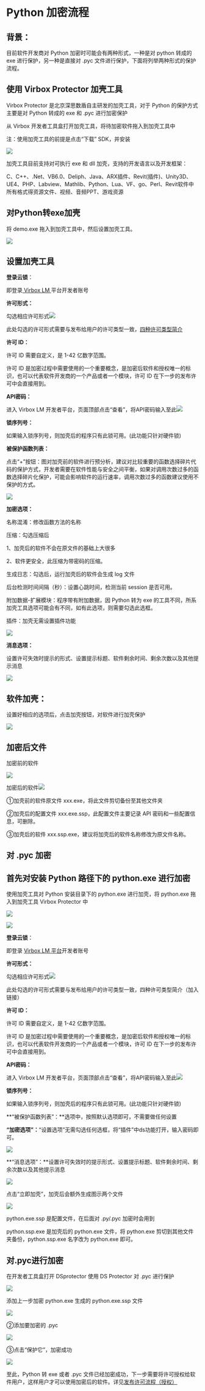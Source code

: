 # Python 加密流程

## 背景：

目前软件开发商对 Python 加密时可能会有两种形式，一种是对 python 转成的 exe 进行保护，另一种是直接对 .pyc 文件进行保护，下面将列举两种形式的保护流程。

## 使用 Virbox Protector 加壳工具

Virbox Protector 是北京深思数盾自主研发的加壳工具，对于 Python 的保护方式主要是对 Python 转成的 exe 和 .pyc 进行加密保护

从 Virbox 开发者工具盒打开加壳工具，将待加密软件拖入到加壳工具中

注：使用加壳工具的前提是点击“下载” SDK，并安装

![](https://github.com/virboxzhou/virbox/tree/d12a4b0aefdf309f6422c723bf65ac059fb84ea4/assets/import100.png)

加壳工具目前支持对可执行 exe 和 dll 加壳，支持的开发语言以及开发框架：

C、C++、.Net、VB6.0、Deliph、Java、ARX插件、Revit\(插件\)、Unity3D、UE4、PHP、Labview、Mathlib、Python、Lua、VF、go、Perl、Revit软件中所有格式得资源文件、视频、音频PPT、游戏资源

## **对Python转exe加壳**

将 demo.exe 拖入到加壳工具中，然后设置加壳工具。

![](https://github.com/virboxzhou/virbox/tree/d12a4b0aefdf309f6422c723bf65ac059fb84ea4/assets/import102.png)

## 设置加壳工具

**登录云锁**：

即登录[ Virbox LM ](https://developer.lm.virbox.com/login.jsp)平台开发者账号

**许可形式：**

勾选相应许可形式![](https://github.com/virboxzhou/virbox/tree/d12a4b0aefdf309f6422c723bf65ac059fb84ea4/assets/import104.png)

此处勾选的许可形式需要与发布给用户的许可类型一致，[四种许可类型简介](https://github.com/virboxzhou/virbox/tree/d12a4b0aefdf309f6422c723bf65ac059fb84ea4/Virbox/si-zhong-xu-ke-jian-jie.md)

**许可 ID：**

许可 ID 需要自定义，是 1-42 亿数字范围。

许可 ID 是加密过程中需要使用的一个重要概念，是加密后软件和授权唯一的标识，也可以代表软件开发商的一个产品或者一个模块，许可 ID 在下一步的发布许可中会直接用到。

**API密码：**

进入 Virbox LM 开发者平台，页面顶部点击“查看”，将API密码输入至此![](https://github.com/virboxzhou/virbox/tree/d12a4b0aefdf309f6422c723bf65ac059fb84ea4/assets/import107.png)

**锁序列号：**

如果输入锁序列号，则加壳后的程序只有此锁可用。\(此功能只针对硬件锁\)

**被保护函数列表：**

点击“+”按钮：图对加壳前的软件进行预分析，建议对比较重要的函数选择碎片代码的保护方式，开发者需要在软件性能与安全之间平衡，如果对调用次数过多的函数选择碎片化保护，可能会影响软件的运行速率，调用次数过多的函数建议使用不保护的方式。

![](https://github.com/virboxzhou/virbox/tree/d12a4b0aefdf309f6422c723bf65ac059fb84ea4/assets/import108.png)

**加密选项：**

名称混淆：修改函数方法的名称

压缩：勾选压缩后

1、加壳后的软件不会在原文件的基础上大很多

2、软件更安全，此压缩为带密码的压缩。

生成日志：勾选后，运行加壳后的软件会生成 log 文件

后台检测时间间隔（秒）：设置心跳时间，检测当前 session 是否可用。

附加数据-扩展模块：程序带有附加数据，因 Python 转为 exe 的工具不同，所系加壳工具选项可能会有不同，如有此选项，则需要勾选此选框。

插件：加壳无需设置插件功能

![](https://github.com/virboxzhou/virbox/tree/d12a4b0aefdf309f6422c723bf65ac059fb84ea4/assets/pythontuozhan01.png)

**消息选项：**

设置许可失效时提示的形式、设置提示标题、软件剩余时间、剩余次数以及其他提示消息

![](https://github.com/virboxzhou/virbox/tree/d12a4b0aefdf309f6422c723bf65ac059fb84ea4/assets/import113.png)

## **软件加壳：**

设置好相应的选项后，点击加壳按钮，对软件进行加壳保护

![](https://github.com/virboxzhou/virbox/tree/d12a4b0aefdf309f6422c723bf65ac059fb84ea4/assets/import116.png)

## 加密后文件

加密前的软件

![](https://github.com/virboxzhou/virbox/tree/d12a4b0aefdf309f6422c723bf65ac059fb84ea4/assets/pythonprot01.png)

加密后的软件![](https://github.com/virboxzhou/virbox/tree/d12a4b0aefdf309f6422c723bf65ac059fb84ea4/assets/pythonprot02.png)

①加壳前的软件原文件 xxx.exe，将此文件剪切备份至其他文件夹

②加壳后的配置文件 xxx.exe.ssp，此配置文件主要记录 API 密码和一些配置信息，可删除。

③加壳后的软件 xxx.ssp.exe，建议将加壳后的软件名称修改为原文件名称。

## **对 .pyc 加密**

## 首先对安装 Python 路径下的 python.exe 进行加密

使用加壳工具对 Python 安装目录下的 python.exe 进行加壳，将 python.exe 拖入到加壳工具 Virbox Protector 中

![](https://github.com/virboxzhou/virbox/tree/d12a4b0aefdf309f6422c723bf65ac059fb84ea4/assets/pythonexepro01.png)

![](https://github.com/virboxzhou/virbox/tree/d12a4b0aefdf309f6422c723bf65ac059fb84ea4/assets/pythonexevirbox.png)

**登录云锁**：

即登录 [Virbox LM 平台](https://developer.lm.virbox.com/login.jsp)开发者账号

**许可形式：**

勾选相应许可形式![](https://github.com/virboxzhou/virbox/tree/d12a4b0aefdf309f6422c723bf65ac059fb84ea4/assets/import104.png)

此处勾选的许可形式需要与发布给用户的许可类型一致，四种许可类型简介（加入链接）

**许可 ID：**

许可 ID 需要自定义，是 1-42 亿数字范围。

许可 ID 是加密过程中需要使用的一个重要概念，是加密后软件和授权唯一的标识，也可以代表软件开发商的一个产品或者一个模块，许可 ID 在下一步的发布许可中会直接用到。

**API密码：**

进入 Virbox LM 开发者平台，页面顶部点击“查看”，将API密码输入至此![](https://github.com/virboxzhou/virbox/tree/d12a4b0aefdf309f6422c723bf65ac059fb84ea4/assets/import107.png)

**锁序列号：**

如果输入锁序列号，则加壳后的程序只有此锁可用。\(此功能只针对硬件锁\)

**“被保护函数列表”：**选项中，按照默认选项即可，不需要做任何设置

**“加密选项”：**“设置选项”无需勾选任何选框，将“插件”中ds功能打开，输入密码即可。

![](https://github.com/virboxzhou/virbox/tree/d12a4b0aefdf309f6422c723bf65ac059fb84ea4/assets/pythonproselect.png)

**“消息选项”：**设置许可失效时的提示形式、设置提示标题、软件剩余时间、剩余次数以及其他提示消息

![](https://github.com/virboxzhou/virbox/tree/d12a4b0aefdf309f6422c723bf65ac059fb84ea4/assets/pythonpronew.png)

点击“立即加壳”，加壳后会额外生成图示两个文件

![](https://github.com/virboxzhou/virbox/tree/d12a4b0aefdf309f6422c723bf65ac059fb84ea4/assets/pythonexepro02.png)

python.exe.ssp 是配置文件，在后面对 .py/.pyc 加密时会用到

python.ssp.exe 是加壳后的 python.exe 文件，将 python.exe 剪切到其他文件夹备份，python.ssp.exe 名字改为 python.exe 即可。

## 对.pyc进行加密

在开发者工具盒打开 DSprotector 使用 DS Protector 对 .pyc 进行保护

![](https://github.com/virboxzhou/virbox/tree/d12a4b0aefdf309f6422c723bf65ac059fb84ea4/assets/xiazaiqiopends.png)

添加上一步加密 python.exe 生成的 python.exe.ssp 文件

![](https://github.com/virboxzhou/virbox/tree/d12a4b0aefdf309f6422c723bf65ac059fb84ea4/assets/ds_select_ssp.png)

②添加要加密的 .pyc

![](https://github.com/virboxzhou/virbox/tree/d12a4b0aefdf309f6422c723bf65ac059fb84ea4/assets/python_pyc_protector.png)

③点击“保护它”，加密成功

![](https://github.com/virboxzhou/virbox/tree/d12a4b0aefdf309f6422c723bf65ac059fb84ea4/assets/python_pyc_sucess.png)

至此，Python 转 exe 或者 .pyc 文件已经加密成功，下一步需要将许可授权给软件用户，这样用户才可以使用加密后的软件。详见[发布许可流程（授权）](https://github.com/virboxzhou/virbox/tree/d12a4b0aefdf309f6422c723bf65ac059fb84ea4/xu-ke-liu-cheng.md)


